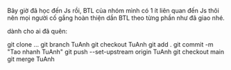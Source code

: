 Bây giờ đã học đến Js rồi, BTL của nhóm mình có 1 ít liên quan đến Js thôi nên mọi người cố gắng hoàn thiện dần BTL theo từng phần như đã giao nhé.

dành cho ai đã quên:

git clone ...
git branch TuAnh
git checkout TuAnh
git add .
git commit -m "Tao nhanh TuAnh"
git push --set-upstream origin TuAnh
git checkout main
git merge TuAnh
